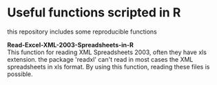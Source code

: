 # Useful functions scripted in R

this repository includes some reproducible functions

**Read-Excel-XML-2003-Spreadsheets-in-R**  
This function for reading XML Spreadsheets 2003, often they have xls extension.
the package 'readxl' can't read in most cases the XML spreadsheets in xls format.
By using this function, reading these files is possible.
